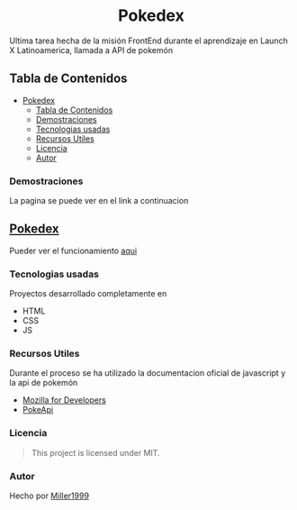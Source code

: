
<h1 align="center" id="title"> Pokedex </h1>

Ultima tarea hecha de la misión FrontEnd durante el aprendizaje en Launch X Latinoamerica, llamada a API de pokemón

## Tabla de Contenidos
- [Pokedex](#title)
  - [Tabla de Contenidos](#tabla-de-contenidos)
  - [Demostraciones](#demostraciones)
  - [Tecnologias usadas](#tecnologias-usadas)
  - [Recursos Utiles](#recursos-utiles)
  - [Licencia](#licencia)
  - [Autor](#autor)
### Demostraciones
La pagina se puede ver en el link a continuacion
## [Pokedex](https://pokedex-ecru-six-93.vercel.app/) 
Pueder  ver el funcionamiento [aqui](https://www.youtube.com/watch?v=r8xIyIR1S0U)
### Tecnologias usadas
Proyectos desarrollado completamente en 
- HTML
- CSS
- JS
### Recursos Utiles
Durante el proceso se ha utilizado la documentacion oficial de javascript y la api de pokemón
- [Mozilla for Developers](https://developer.mozilla.org/en-US/docs/Web/HTML)
- [PokeApi](https://pokeapi.co)
### Licencia
> This project is licensed under MIT.
### Autor
Hecho por [Miller1999](https://github.com/Miller1999)
